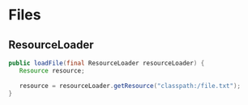 # Files

## ResourceLoader

```java
public loadFile(final ResourceLoader resourceLoader) {
   Resource resource;
   
   resource = resourceLoader.getResource("classpath:/file.txt");
}
```



